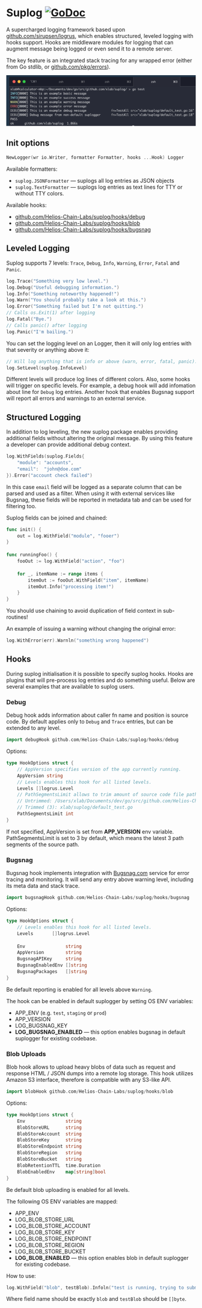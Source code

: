 # Suplog [![GoDoc](https://godoc.org/github.com/Helios-Chain-Labs/suplog?status.svg)](https://godoc.org/github.com/Helios-Chain-Labs/suplog)

A supercharged logging framework based upon [github.com/sirupsen/logrus](https://github.com/sirupsen/logrus), which enables structured, leveled logging with hooks support. Hooks are middleware modules for logging that can augment message being logged or even send it to a remote server.

The key feature is an integrated stack tracing for any wrapped error (either from Go stdlib, or [github.com/pkg/errors](http://github.com/pkg/errors)).

<img alt="Screenshot of suplog" src="screenshot.png" width="600px" />

## Init options

```go
NewLogger(wr io.Writer, formatter Formatter, hooks ...Hook) Logger
```

Available formatters:
* `suplog.JSONFormatter` — suplogs all log entries as JSON objects
* `suplog.TextFormatter` — suplogs log entries as text lines for TTY or without TTY colors.

Available hooks:
* [github.com/Helios-Chain-Labs/suplog/hooks/debug](https://github.com/Helios-Chain-Labs/suplog/blob/master/hooks/debug/hook.go#L14)
* [github.com/Helios-Chain-Labs/suplog/hooks/blob](https://github.com/Helios-Chain-Labs/suplog/blob/master/hooks/blob/hook.go#L14)
* [github.com/Helios-Chain-Labs/suplog/hooks/bugsnag](https://github.com/Helios-Chain-Labs/suplog/blob/master/hooks/bugsnag/hook.go#L13)

## Leveled Logging

Suplog supports 7 levels: `Trace`, `Debug`, `Info`, `Warning`, `Error`, `Fatal` and `Panic`.

```go
log.Trace("Something very low level.")
log.Debug("Useful debugging information.")
log.Info("Something noteworthy happened!")
log.Warn("You should probably take a look at this.")
log.Error("Something failed but I'm not quitting.")
// Calls os.Exit(1) after logging
log.Fatal("Bye.")
// Calls panic() after logging
log.Panic("I'm bailing.")
```

You can set the logging level on an Logger, then it will only log entries with that severity or anything above it:

```go
// Will log anything that is info or above (warn, error, fatal, panic). Default.
log.SetLevel(suplog.InfoLevel)
```

Different levels will produce log lines of different colors. Also, some hooks will trigger on specific levels. For example, a debug hook will add infomation about line for `Debug` log entries. Another hook that enables Bugsnag support will report all errors and warnings to an external service.

## Structured Logging

In addition to log leveling, the new suplog package enables providing additional fields without altering the original message. By using this feature a developer can provide additional debug context.

```go
log.WithFields(suplog.Fields{
    "module": "accounts",
    "email":  "john@doe.com"
}).Error("account check failed")
```

In this case `email` field will be logged as a separate column that can be parsed and used as a filter. When using it with external services like Bugsnag, these fields will be reported in metadata tab and can be used for filtering too.

Suplog fields can be joined and chained:

```go
func init() {
    out = log.WithField("module", "fooer")
}

func runningFoo() {
    fooOut := log.WithField("action", "foo")

    for _, itemName := range items {
        itemOut := fooOut.WithField("item", itemName)
        itemOut.Info("processing item!")
    }
}
```

You should use chaining to avoid duplication of field context in sub-routines!

An example of issuing a warning without changing the original error:

```go
log.WithError(err).Warnln("something wrong happened")
```

## Hooks

During suplog initialisation it is possible to specify suplog hooks. Hooks are plugins that will pre-process log entries and do something useful. Below are several examples that are available to suplog users.

### Debug

Debug hook adds information about caller fn name and position is source code. By default applies only to `Debug` and `Trace` entries, but can be extended to any level.

```go
import debugHook github.com/Helios-Chain-Labs/suplog/hooks/debug
```

Options:

```go
type HookOptions struct {
    // AppVersion specifies version of the app currently running.
    AppVersion string
    // Levels enables this hook for all listed levels.
    Levels []logrus.Level
    // PathSegmentsLimit allows to trim amount of source code file path segments.
    // Untrimmed: /Users/xlab/Documents/dev/go/src/github.com/Helios-Chain-Labs/suplog/default_test.go
    // Trimmed (3): xlab/suplog/default_test.go
    PathSegmentsLimit int
}
```

If not specified, AppVersion is set from **APP_VERSION** env variable. PathSegmentsLimit is set to 3 by default, which means the latest 3 path segments of the source path.

### Bugsnag

Bugsnag hook implements integration with [Bugsnag.com](https://app.bugsnag.com) service for error tracing and monitoring. It will send any entry above warning level, including its meta data and stack trace.

```go
import bugsnagHook github.com/Helios-Chain-Labs/suplog/hooks/bugsnag
```

Options:

```go
type HookOptions struct {
    // Levels enables this hook for all listed levels.
    Levels       []logrus.Level

    Env               string
    AppVersion        string
    BugsnagAPIKey     string
    BugsnagEnabledEnv []string
    BugsnagPackages   []string
}
```

Be default reporting is enabled for all levels above `Warning`.

The hook can be enabled in default suplogger by setting OS ENV variables:

* APP_ENV (e.g. `test`, `staging` or `prod`)
* APP_VERSION
* LOG_BUGSNAG_KEY
* **LOG_BUGSNAG_ENABLED** — this option enables bugsnag in default suplogger for existing codebase.

### Blob Uploads

Blob hook allows to upload heavy blobs of data such as request and response HTML / JSON dumps into a remote log storage. This hook utilizes Amazon S3 interface, therefore is compatible with any S3-like API.

```go
import blobHook github.com/Helios-Chain-Labs/suplog/hooks/blob
```

Options:

```go
type HookOptions struct {
    Env               string
    BlobStoreURL      string
    BlobStoreAccount  string
    BlobStoreKey      string
    BlobStoreEndpoint string
    BlobStoreRegion   string
    BlobStoreBucket   string
    BlobRetentionTTL  time.Duration
    BlobEnabledEnv    map[string]bool
}
```

Be default blob uploading is enabled for all levels.

The following OS ENV variables are mapped:

* APP_ENV
* LOG_BLOB_STORE_URL
* LOG_BLOB_STORE_ACCOUNT
* LOG_BLOB_STORE_KEY
* LOG_BLOB_STORE_ENDPOINT
* LOG_BLOB_STORE_REGION
* LOG_BLOB_STORE_BUCKET
* **LOG_BLOB_ENABLED** — this option enables blob in default suplogger for existing codebase.

How to use:

```go
log.WithField("blob", testBlob).Infoln("test is running, trying to submit blob")
```

Where field name should be exactly `blob` and `testBlob` should be `[]byte`.
